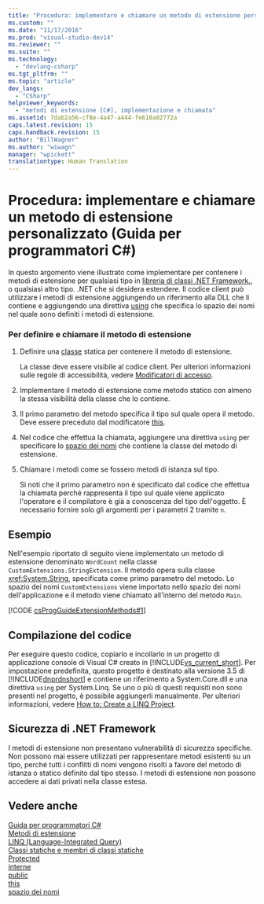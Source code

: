 ```yaml
---
title: "Procedura: implementare e chiamare un metodo di estensione personalizzato (Guida per programmatori C#) | Microsoft Docs"
ms.custom: ""
ms.date: "11/17/2016"
ms.prod: "visual-studio-dev14"
ms.reviewer: ""
ms.suite: ""
ms.technology: 
  - "devlang-csharp"
ms.tgt_pltfrm: ""
ms.topic: "article"
dev_langs: 
  - "CSharp"
helpviewer_keywords: 
  - "metodi di estensione [C#], implementazione e chiamata"
ms.assetid: 7dab2a56-cf8e-4a47-a444-fe610a02772a
caps.latest.revision: 15
caps.handback.revision: 15
author: "BillWagner"
ms.author: "wiwagn"
manager: "wpickett"
translationtype: Human Translation
---
```

# Procedura: implementare e chiamare un metodo di estensione personalizzato (Guida per programmatori C#)
In questo argomento viene illustrato come implementare per contenere i metodi di estensione per qualsiasi tipo in [libreria di classi .NET Framework.](http://go.microsoft.com/fwlink/?LinkID=217856), o qualsiasi altro tipo. .NET che si desidera estendere.  Il codice client può utilizzare i metodi di estensione aggiungendo un riferimento alla DLL che li contiene e aggiungendo una direttiva [using](../../../csharp/language-reference/keywords/using-directive.md) che specifica lo spazio dei nomi nel quale sono definiti i metodi di estensione.  
  
### Per definire e chiamare il metodo di estensione  
  
1.  Definire una [classe](../../../csharp/programming-guide/classes-and-structs/static-classes-and-static-class-members.md) statica per contenere il metodo di estensione.  
  
     La classe deve essere visibile al codice client.  Per ulteriori informazioni sulle regole di accessibilità, vedere [Modificatori di accesso](../../../csharp/programming-guide/classes-and-structs/access-modifiers.md).  
  
2.  Implementare il metodo di estensione come metodo statico con almeno la stessa visibilità della classe che lo contiene.  
  
3.  Il primo parametro del metodo specifica il tipo sul quale opera il metodo. Deve essere preceduto dal modificatore [this](../../../csharp/language-reference/keywords/this.md).  
  
4.  Nel codice che effettua la chiamata, aggiungere una direttiva `using` per specificare lo [spazio dei nomi](../../../csharp/language-reference/keywords/namespace.md) che contiene la classe del metodo di estensione.  
  
5.  Chiamare i metodi come se fossero metodi di istanza sul tipo.  
  
     Si noti che il primo parametro non è specificato dal codice che effettua la chiamata perché rappresenta il tipo sul quale viene applicato l'operatore e il compilatore è già a conoscenza del tipo dell'oggetto.  È necessario fornire solo gli argomenti per i parametri 2 tramite `n`.  
  
## Esempio  
 Nell'esempio riportato di seguito viene implementato un metodo di estensione denominato `WordCount` nella classe `CustomExtensions.StringExtension`.  Il metodo opera sulla classe <xref:System.String>, specificata come primo parametro del metodo.  Lo spazio dei nomi `CustomExtensions` viene importato nello spazio dei nomi dell'applicazione e il metodo viene chiamato all'interno del metodo `Main`.  
  
 [!CODE [csProgGuideExtensionMethods#1](../CodeSnippet/VS_Snippets_VBCSharp/csProgGuideExtensionMethods#1)]  
  
## Compilazione del codice  
 Per eseguire questo codice, copiarlo e incollarlo in un progetto di applicazione console di Visual C\# creato in [!INCLUDE[vs_current_short](../../../csharp/programming-guide/classes-and-structs/includes/vs_current_short_md.md)].  Per impostazione predefinita, questo progetto è destinato alla versione 3.5 di [!INCLUDE[dnprdnshort](../../../csharp/getting-started/includes/dnprdnshort_md.md)] e contiene un riferimento a System.Core.dll e una direttiva `using` per System.Linq.  Se uno o più di questi requisiti non sono presenti nel progetto, è possibile aggiungerli manualmente.  Per ulteriori informazioni, vedere [How to: Create a LINQ Project](../Topic/How%20to:%20Create%20a%20LINQ%20Project.md).  
  
## Sicurezza di .NET Framework  
 I metodi di estensione non presentano vulnerabilità di sicurezza specifiche.  Non possono mai essere utilizzati per rappresentare metodi esistenti su un tipo, perché tutti i conflitti di nomi vengono risolti a favore del metodo di istanza o statico definito dal tipo stesso.  I metodi di estensione non possono accedere ai dati privati nella classe estesa.  
  
## Vedere anche  
 [Guida per programmatori C\#](../../../csharp/programming-guide/index.md)   
 [Metodi di estensione](../../../csharp/programming-guide/classes-and-structs/extension-methods.md)   
 [LINQ \(Language\-Integrated Query\)](../Topic/LINQ%20\(Language-Integrated%20Query\).md)   
 [Classi statiche e membri di classi statiche](../../../csharp/programming-guide/classes-and-structs/static-classes-and-static-class-members.md)   
 [Protected](../../../csharp/language-reference/keywords/protected.md)   
 [interne](../../../csharp/language-reference/keywords/internal.md)   
 [public](../../../csharp/language-reference/keywords/public.md)   
 [this](../../../csharp/language-reference/keywords/this.md)   
 [spazio dei nomi](../../../csharp/language-reference/keywords/namespace.md)